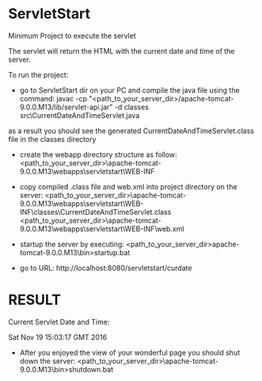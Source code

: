 # ServletStart
Minimum Project to execute the servlet

The servlet will return the HTML with the current date and time of the server.

To run the project:

* go to ServletStart dir on your PC and compile the java file using the command:
javac -cp "\<path_to_your_server_dir\>/apache-tomcat-9.0.0.M13/lib/servlet-api.jar" -d classes src\CurrentDateAndTimeServlet.java

as a result you should see the generated CurrentDateAndTimeServlet.class file in the classes directory

* create the webapp directory structure as follow:
\<path_to_your_server_dir\>\apache-tomcat-9.0.0.M13\webapps\servletstart\WEB-INF

* copy compiled .class file and web.xml into project directory on the server:
\<path_to_your_server_dir\>\apache-tomcat-9.0.0.M13\webapps\servletstart\WEB-INF\classes\CurrentDateAndTimeServlet.class
\<path_to_your_server_dir\>\apache-tomcat-9.0.0.M13\webapps\servletstart\WEB-INF\web.xml

* startup the server by executing:
\<path_to_your_server_dir\>apache-tomcat-9.0.0.M13\bin>startup.bat

* go to URL:
http://localhost:8080/servletstart/curdate

RESULT
==========
Current Servlet Date and Time:

Sat Nov 19 15:03:17 GMT 2016



* After you enjoyed the view of your wonderful page you should shut down the server:
\<path_to_your_server_dir\>\apache-tomcat-9.0.0.M13\bin>shutdown.bat
